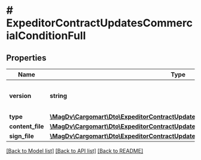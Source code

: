 # # ExpeditorContractUpdatesCommercialConditionFull

## Properties

Name | Type | Description | Notes
------------ | ------------- | ------------- | -------------
**version** | **string** | Версия условий в свободной форме |
**type** | [**\MagDv\Cargomart\Dto\ExpeditorContractUpdatesCommercialConditionType**](ExpeditorContractUpdatesCommercialConditionType.md) |  |
**content_file** | [**\MagDv\Cargomart\Dto\ExpeditorContractUpdatesCommercialConditionFullContentFile**](ExpeditorContractUpdatesCommercialConditionFullContentFile.md) |  |
**sign_file** | [**\MagDv\Cargomart\Dto\ExpeditorContractUpdatesCommercialConditionFullSignFile**](ExpeditorContractUpdatesCommercialConditionFullSignFile.md) |  |

[[Back to Model list]](../../README.md#models) [[Back to API list]](../../README.md#endpoints) [[Back to README]](../../README.md)
